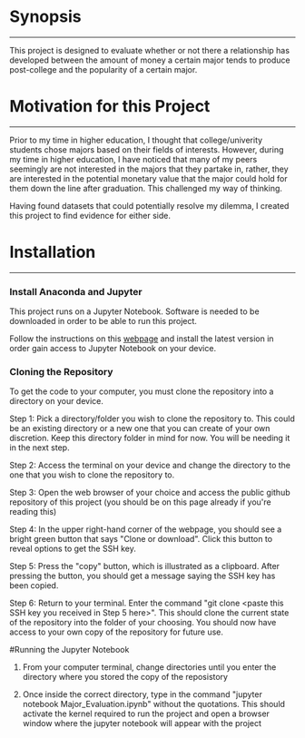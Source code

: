 # Synopsis
---
This project is designed to evaluate whether or not there a relationship has
developed between the amount of money a certain major tends to produce post-college and the popularity of a certain major.

# Motivation for this Project
---
Prior to my time in higher education, I thought that college/univerity students chose majors based on their fields of interests.
However, during my time in higher education, I have noticed that many of my peers seemingly are not interested in the majors that they 
partake in, rather, they are interested in the potential monetary value that the major could hold for them down the line after
graduation. This challenged my way of thinking.

Having found datasets that could potentially resolve my dilemma, I created this project to find evidence for either side.

# Installation
---

### Install Anaconda and Jupyter

This project runs on a Jupyter Notebook. Software is needed to be downloaded in order to be able to run this project.

Follow the instructions on this [webpage](https://conda.io/docs/user-guide/install/index.html) and install the 
latest version in order gain access to Jupyter Notebook on your device.

### Cloning the Repository

To get the code to your computer, you must clone the repository into a directory on your device.

Step 1: Pick a directory/folder you wish to clone the repository to. This could be an existing directory or a new one that you can create of your own discretion. Keep this directory folder in mind for now. You will be needing it in the next step.

Step 2: Access the terminal on your device and change the directory to the one that you wish to clone the repository to.  

Step 3: Open the web browser of your choice and access the public github repository of this project (you should be on this page already if you're reading this)

Step 4: In the upper right-hand corner of the webpage, you should see a bright green button that says "Clone or download". Click this button to reveal options to get the SSH key.

Step 5: Press the "copy" button, which is illustrated as a clipboard. After pressing the button, you should get a message saying the SSH key has been copied.

Step 6: Return to your terminal. Enter the command "git clone <paste this SSH key you received in Step 5 here>". This should clone the current state of the repository into the folder of your choosing. You should now have access to your own copy of the repository for future use.

#Running the Jupyter Notebook

1. From your computer terminal, change directories until you enter the directory where you stored the copy of the reposistory

2. Once inside the correct directory, type in the command "jupyter notebook Major_Evaluation.ipynb" without the quotations. This should activate the kernel required to run the project and open a browser window where the jupyter notebook will appear with the project
